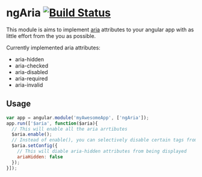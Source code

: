 ngAria [![Build Status](https://travis-ci.org/arbus/ng-aria.png?branch=master)](https://travis-ci.org/arbus/ng-aria)
======

This module is aims to implement [aria](http://www.w3.org/WAI/PF/aria/states_and_properties) attributes to your angular app with as little effort from the you as possible. 

Currently implemented aria attributes:
+ aria-hidden
+ aria-checked
+ aria-disabled
+ aria-required
+ aria-invalid

## Usage

```js
var app = angular.module('myAwesomeApp', ['ngAria']);
app.run(['$aria', function($aria){
  // This will enable all the aria arrtibutes
  $aria.enable();
  // Instead of enable(), you can selectively disable certain tags from running
  $aria.setConfig({
    // This will diable aria-hidden attributes from being displayed
    ariaHidden: false
  });
}]);
```
